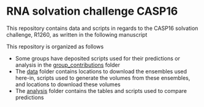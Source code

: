 # RNA solvation challenge CASP16

This repository contains data and scripts in regards to the CASP16 solvation challenge, R1260, as written in the following manuscript



This repository is organized as follows

- Some groups have deposited scripts used for their predictions or analysis in the [group_contributions](group_contributions) folder
- The [data](data) folder contains locations to download the ensembles used here-in, scripts used to generate the volumes from these ensembles, and locations to download these volumes
- The [analysis](analysis) folder contains the tables and scripts used to compare predictions



